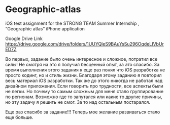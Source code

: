 # Geographic-atlas
iOS test assignment for the STRONG TEAM Summer Internship , “Geographic atlas” iPhone application

Google Drive Link
https://drive.google.com/drive/folders/1UUYQleS9BAuYsSu296OqdeLIVbUrED7Z

Во первых, задание было очень интересное и сложное, потратил все силы! Не смотря на это я получил бесценный опыт, за это спасибо. За время выполнения этого задания я еще раз понял что iOS разработка не просто кодинг, но и стиль жизни. Благодаря этому заданию я повторил весь материал iOS разработки. Так же до этого никогда не работал над дизайном приложения.
Если говорить про трудности, все аспекты были не легки. Но почему то самым сложным для меня стало группирование по регионам. Возможно где то запутался или какие то другие причины, но эту задачу я решить не смог. За то над остальным постарался.

Еще раз спасибо за задание!!! Теперь мое желание развиваться стало еще больше.




